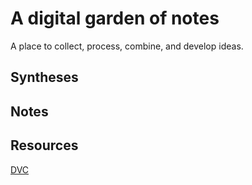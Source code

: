 # A digital garden of notes

A place to collect, process, combine, and develop ideas.

## Syntheses

## Notes

## Resources

[DVC](resources/dvc_resources.md)

